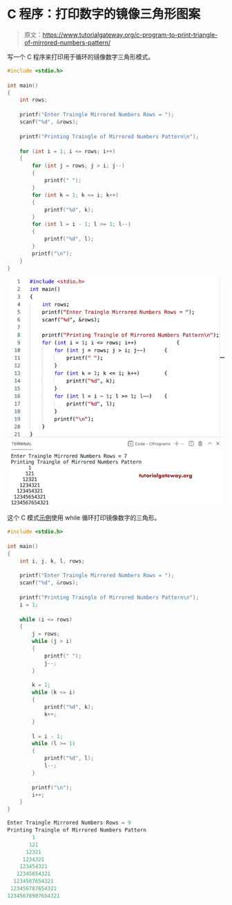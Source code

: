 # C 程序：打印数字的镜像三角形图案

> 原文：<https://www.tutorialgateway.org/c-program-to-print-triangle-of-mirrored-numbers-pattern/>

写一个 C 程序来打印用于循环的镜像数字三角形模式。

```c
#include <stdio.h>

int main()
{
	int rows;

	printf("Enter Traingle Mirrored Numbers Rows = ");
	scanf("%d", &rows);

	printf("Printing Traingle of Mirrored Numbers Pattern\n");

	for (int i = 1; i <= rows; i++)
	{
		for (int j = rows; j > i; j--)
		{
			printf(" ");
		}
		for (int k = 1; k <= i; k++)
		{
			printf("%d", k);
		}
		for (int l = i - 1; l >= 1; l--)
		{
			printf("%d", l);
		}
		printf("\n");
	}
}
```

![C Program to Print Triangle of Mirrored Numbers Pattern](img/dfd7b9cd89567f7b2cad2958c535db1b.png)

这个 C 模式[示例](https://www.tutorialgateway.org/c-programming-examples/)使用 while 循环打印镜像数字的三角形。

```c
#include <stdio.h>

int main()
{
	int i, j, k, l, rows;

	printf("Enter Traingle Mirrored Numbers Rows = ");
	scanf("%d", &rows);

	printf("Printing Traingle of Mirrored Numbers Pattern\n");
	i = 1;

	while (i <= rows)
	{
		j = rows;
		while (j > i)
		{
			printf(" ");
			j--;
		}

		k = 1;
		while (k <= i)
		{
			printf("%d", k);
			k++;
		}

		l = i - 1;
		while (l >= 1)
		{
			printf("%d", l);
			l--;
		}

		printf("\n");
		i++;
	}
}
```

```c
Enter Traingle Mirrored Numbers Rows = 9
Printing Traingle of Mirrored Numbers Pattern
        1
       121
      12321
     1234321
    123454321
   12345654321
  1234567654321
 123456787654321
12345678987654321
```
